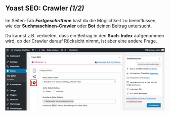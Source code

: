 ## Yoast SEO: Crawler *(1/2)*

Im Seiten-Tab _**Fortgeschrittene**_ hast du die Möglichkeit zu beeinflussen, wie der **Suchmaschinen-Crawler** oder **Bot** deinen Beitrag untersucht.

Du kannst z.B. verbieten, dass ein Beitrag in den **Such-Index** aufgenommen wird, ob der Crawler darauf Rücksicht nimmt, ist aber eine andere Frage.

![image](./assets/yoast_seo_plugin_crawler.jpg)

